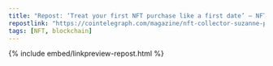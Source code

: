 ```yaml
---
title: "Repost: ‘Treat your first NFT purchase like a first date’ — NFT Collector Suzanne – Cointelegraph Magazine"
repostlink: "https://cointelegraph.com/magazine/nft-collector-suzanne-pudgy-penguins-cryptopunks-fidenzas/"
tags: [NFT, blockchain]
---
```


{% include embed/linkpreview-repost.html %}
